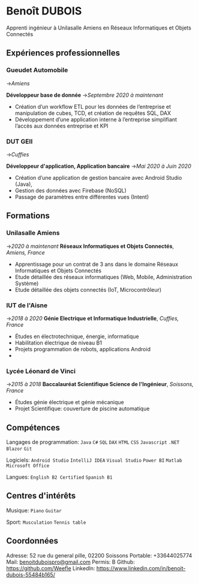 # **Benoît DUBOIS**
Apprenti ingénieur à Unilasalle Amiens en Réseaux Informatiques et Objets Connectés

## Expériences professionnelles

### Gueudet Automobile
->_Amiens_

**Développeur base de donnée**
->_Septembre 2020 à maintenant_

- Création d’un workflow ETL pour les données de l’entreprise et manipulation de cubes, TCD, et création de requêtes SQL, DAX
- Développement d’une application interne à l’entreprise simplifiant l’accès aux données entreprise et KPI

### DUT GEII
->_Cuffies_

**Développeur d'application, Application bancaire**
->_Mai 2020 à Juin 2020_

- Création d’une application de gestion bancaire avec Android Studio (Java),
- Gestion des données avec Firebase (NoSQL)
- Passage de paramètres entre différentes vues (Intent)

## Formations

### Unilasalle Amiens
->_2020 à maintenant_
**Réseaux Informatiques et Objets Connectés**, _Amiens, France_
- Apprentissage pour un contrat de 3 ans dans le domaine Réseaux Informatiques et Objets Connectés
- Etude détaillée des réseaux informatiques (Web, Mobile, Administration Système)
- Etude détaillée des objets connectés (IoT, Microcontrôleur)

### IUT de l'Aisne
->_2018 à 2020_
**Génie Electrique et Informatique Industrielle**,  _Cuffies, France_
- Études en électrotechnique, énergie, informatique
- Habilitation électrique de niveau B1
- Projets programmation de robots, applications Android
- 
### Lycée Léonard de Vinci
->_2015 à 2018_
**Baccalauréat Scientifique Science de l'Ingénieur**,  _Soissons, France_
- Études génie électrique et génie mécanique
- Projet Scientifique: couverture de piscine automatique

## Compétences
Langages de programmation: `Java` `C#` `SQL` `DAX` `HTML` `CSS` `Javascript` `.NET` `Blazor` `Git`

Logiciels: `Android Studio` `IntelliJ IDEA` `Visual Studio` `Power BI` `Matlab` `Microsoft Office`

Langues: `English B2 Certified` `Spanish B1`

## Centres d'intérêts
Musique: `Piano` `Guitar`

Sport: `Musculation` `Tennis table`

## Coordonnées
Adresse: 52 rue du general pille, 02200 Soissons
Portable: +33644025774
Mail: benoitduboispro@gmail.com
Permis: B
Github: https://github.com/Weefle
LinkedIn: https://www.linkedin.com/in/benoit-dubois-55484b165/
